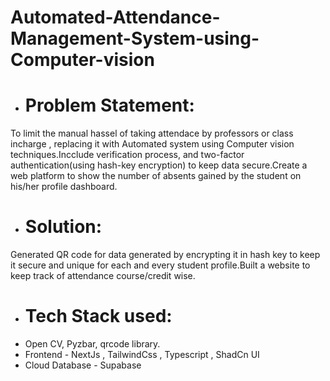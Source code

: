 # Automated-Attendance-Management-System-using-Computer-vision
- # Problem Statement:
To limit the manual hassel of taking attendace by professors or class incharge , replacing it with Automated system using Computer vision techniques.Incclude verification process, and two-factor authentication(using hash-key encryption) to keep data secure.Create a web platform to show the number of absents gained by the student on his/her profile dashboard. 
- # Solution:
Generated QR code for data generated by encrypting it in hash key to keep it secure and unique for each and every student profile.Built a website to keep track of attendance course/credit wise. 
- # Tech Stack used:
- Open CV, Pyzbar, qrcode library.
- Frontend - NextJs , TailwindCss , Typescript , ShadCn UI
- Cloud Database - Supabase
